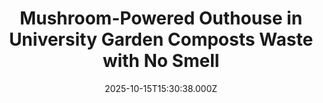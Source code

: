 ---
title: "Mushroom-Powered Outhouse in University Garden Composts Waste with No Smell"
date: 2025-10-15T15:30:38.000Z
category: Human Kindness
externalLink: "https://www.goodnewsnetwork.org/mushroom-powered-outhouse-in-university-garden-composts-waste-with-no-smell/"
image: ""
excerpt: "Scientists have used the root system of mushrooms to create a composting toilet that is odor absorbing, while creating over 2,000 liters of fertilizer and soil a year. Separating solids from from liquids and processing each in different ways using fungal mycelia, the toilet can currently be found in the University of BC botanic gardens. […] The post Mushroom-Powered Outhouse…"
---